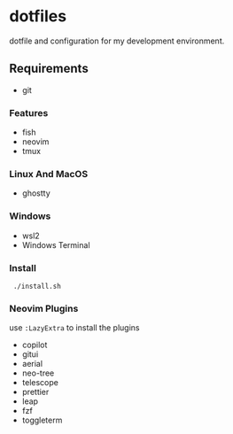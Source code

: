 # dotfiles

dotfile and configuration for my development environment.

## Requirements

- git

### Features

- fish
- neovim
- tmux

### Linux And MacOS

- ghostty

### Windows

- wsl2
- Windows Terminal

### Install

```
 ./install.sh
```

### Neovim Plugins

use `:LazyExtra` to install the plugins

- copilot
- gitui
- aerial
- neo-tree
- telescope
- prettier
- leap
- fzf
- toggleterm
